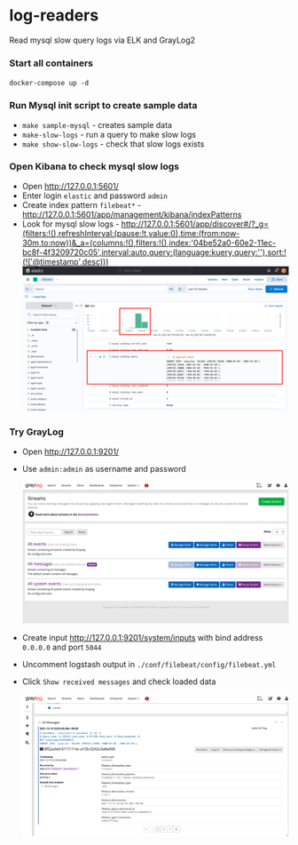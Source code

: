 # log-readers
Read mysql slow query logs via ELK and GrayLog2

### Start all containers
`docker-compose up -d`

### Run Mysql init script to create sample data
- `make sample-mysql` - creates sample data
- `make-slow-logs` - run a query to make slow logs
- `make show-slow-logs` - check that slow logs exists

### Open Kibana to check mysql slow logs
- Open http://127.0.0.1:5601/
- Enter login `elastic` and password `admin`
- Create index pattern `filebeat*` - http://127.0.0.1:5601/app/management/kibana/indexPatterns
- Look for mysql slow logs - http://127.0.0.1:5601/app/discover#/?_g=(filters:!(),refreshInterval:(pause:!t,value:0),time:(from:now-30m,to:now))&_a=(columns:!(),filters:!(),index:'04be52a0-60e2-11ec-bc8f-4f3209720c05',interval:auto,query:(language:kuery,query:''),sort:!(!('@timestamp',desc)))
  ![slow_log_example.png](resources/slow_log_example.png)

### Try GrayLog
- Open http://127.0.0.1:9201/
- Use `admin:admin` as username and password

  ![graylog](resources/graylog-ui-example.png)

- Create input http://127.0.0.1:9201/system/inputs with bind address `0.0.0.0` and port `5044`
- Uncomment logstash output in `./conf/filebeat/config/filebeat.yml`
- Click `Show received messages` and check loaded data

  ![graylog](resources/graylog-result.png)
